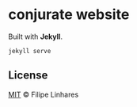 # conjurate website

Built with **Jekyll**.

```
jekyll serve
```

## License

[MIT](./LICENSE.md) © Filipe Linhares
